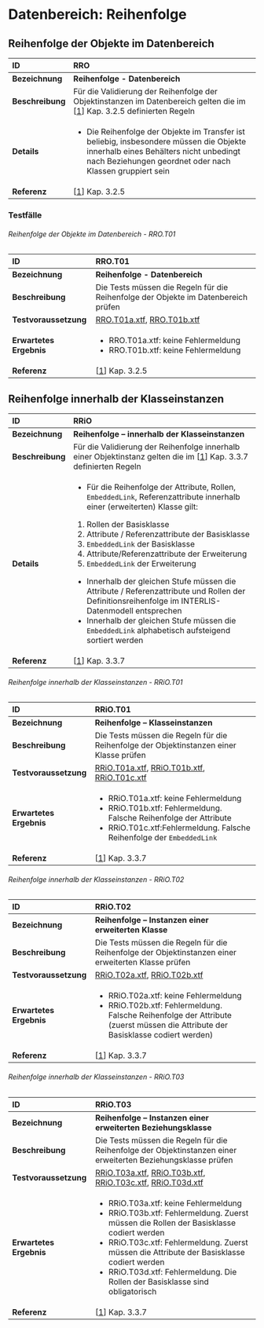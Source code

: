 # Datenbereich: Reihenfolge

## Reihenfolge der Objekte im Datenbereich
|ID|RRO
|:--|:--
|**Bezeichnung**|**Reihenfolge - Datenbereich**
|**Beschreibung**|Für die Validierung der Reihenfolge der Objektinstanzen im Datenbereich gelten die im [[1]] Kap. 3.2.5 definierten Regeln
|**Details**|<ul><li>Die Reihenfolge der Objekte im Transfer ist beliebig, insbesondere müssen die Objekte innerhalb eines Behälters nicht unbedingt nach Beziehungen geordnet oder nach Klassen gruppiert sein</li></ul>
|**Referenz**|[[1]] Kap. 3.2.5

### Testfälle
###### Reihenfolge der Objekte im Datenbereich - RRO.T01
|ID|RRO.T01
|:--|:--
|**Bezeichnung**|**Reihenfolge - Datenbereich**
|**Beschreibung**|Die Tests müssen die Regeln für die Reihenfolge der Objekte im Datenbereich prüfen
|**Testvoraussetzung**|[RRO.T01a.xtf](../data/RRO.T01a.xtf), [RRO.T01b.xtf](../data/RRO.T01b.xtf)
|**Erwartetes Ergebnis**|<ul><li>RRO.T01a.xtf: keine Fehlermeldung</li><li>RRO.T01b.xtf: keine Fehlermeldung</li></ul>
|**Referenz**|[[1]] Kap. 3.2.5

## Reihenfolge innerhalb der Klasseinstanzen
|ID|RRiO
|:--|:--
|**Bezeichnung**|**Reihenfolge – innerhalb der Klasseinstanzen**
|**Beschreibung**|Für die Validierung der Reihenfolge innerhalb einer Objektinstanz gelten die im [[1]] Kap. 3.3.7 definierten Regeln
|**Details**|<ul><li>Für die Reihenfolge der Attribute, Rollen, ```EmbeddedLink```, Referenzattribute innerhalb einer (erweiterten) Klasse gilt:</li></ul><ol><li>Rollen der Basisklasse</li><li>Attribute / Referenzattribute der Basisklasse</li><li>```EmbeddedLink``` der Basisklasse</li><li>Attribute/Referenzattribute der Erweiterung</li><li>```EmbeddedLink``` der Erweiterung</li></ol><ul><li>Innerhalb der gleichen Stufe müssen die Attribute / Referenzattribute und Rollen der Definitionsreihenfolge im INTERLIS-Datenmodell entsprechen</li><li>Innerhalb der gleichen Stufe müssen die ```EmbeddedLink``` alphabetisch aufsteigend sortiert werden</li></ul>
|**Referenz**|[[1]] Kap. 3.3.7

###### Reihenfolge innerhalb der Klasseinstanzen - RRiO.T01
|ID|RRiO.T01
|:--|:--
|**Bezeichnung**|**Reihenfolge – Klasseinstanzen**
|**Beschreibung**|Die Tests müssen die Regeln für die Reihenfolge der Objektinstanzen einer Klasse prüfen
|**Testvoraussetzung**|[RRiO.T01a.xtf](../data/RRiO.T01a.xtf), [RRiO.T01b.xtf](../data/RRiO.T01b.xtf), [RRiO.T01c.xtf](../data/RRiO.T01c.xtf)
|**Erwartetes Ergebnis**|<ul><li>RRiO.T01a.xtf: keine Fehlermeldung</li><li>RRiO.T01b.xtf: Fehlermeldung. Falsche Reihenfolge der Attribute</li><li>RRiO.T01c.xtf:Fehlermeldung. Falsche Reihenfolge der ```EmbeddedLink```</li></ul>
|**Referenz**|[[1]] Kap. 3.3.7

###### Reihenfolge innerhalb der Klasseinstanzen - RRiO.T02
|ID|RRiO.T02
|:--|:--
|**Bezeichnung**|**Reihenfolge – Instanzen einer erweiterten Klasse**
|**Beschreibung**|Die Tests müssen die Regeln für die Reihenfolge der Objektinstanzen einer erweiterten Klasse prüfen
|**Testvoraussetzung**|[RRiO.T02a.xtf](../data/RRiO.T02a.xtf), [RRiO.T02b.xtf](../data/RRiO.T02b.xtf)
|**Erwartetes Ergebnis**|<ul><li>RRiO.T02a.xtf: keine Fehlermeldung</li><li>RRiO.T02b.xtf: Fehlermeldung. Falsche Reihenfolge der Attribute (zuerst müssen die Attribute der Basisklasse codiert werden)</li></ul>
|**Referenz**|[[1]] Kap. 3.3.7

###### Reihenfolge innerhalb der Klasseinstanzen - RRiO.T03
|ID|RRiO.T03
|:--|:--
|**Bezeichnung**|**Reihenfolge – Instanzen einer erweiterten Beziehungsklasse**
|**Beschreibung**|Die Tests müssen die Regeln für die Reihenfolge der Objektinstanzen einer erweiterten Beziehungsklasse prüfen
|**Testvoraussetzung**|[RRiO.T03a.xtf](../data/RRiO.T03a.xtf), [RRiO.T03b.xtf](../data/RRiO.T023.xtf), [RRiO.T03c.xtf](../data/RRiO.T03c.xtf), [RRiO.T03d.xtf](../data/RRiO.T03d.xtf)
|**Erwartetes Ergebnis**|<ul><li>RRiO.T03a.xtf: keine Fehlermeldung</li><li>RRiO.T03b.xtf: Fehlermeldung. Zuerst müssen die Rollen der Basisklasse codiert werden</li><li>RRiO.T03c.xtf: Fehlermeldung. Zuerst müssen die Attribute der Basisklasse codiert werden</li><li>RRiO.T03d.xtf: Fehlermeldung. Die Rollen der Basisklasse sind obligatorisch</li></ul>
|**Referenz**|[[1]] Kap. 3.3.7

[1]: bib.md#1-kogis-interlis-2--referenzhandbuch-13042006
